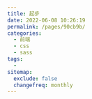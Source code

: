 ```yaml
---
title: 起步
date: 2022-06-08 10:26:19
permalink: /pages/90cb9b/
categories:
  - 前端
  - css
  - sass
tags:
  - 
sitemap:
  exclude: false
  changefreq: monthly
---
```


